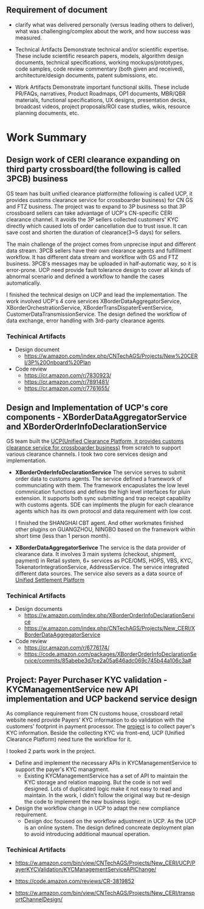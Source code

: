 ## Requirement of document
- clarify what was delivered personally (versus leading others to deliver), what was challenging/complex about the work, and how success was measured.

- Technical Artifacts Demonstrate technical and/or scientific expertise. These include scientific research papers, models, algorithm design documents, technical specifications, working mockups/prototypes, code samples, code review commentary (both given and received), architecture/design documents, patent submissions, etc.
- Work Artifacts Demonstrate important functional skills. These include PR/FAQs, narratives, Product Roadmaps, OP1 documents, MBR/QBR materials, functional specifications, UX designs, presentation decks, broadcast videos, project proposals/ROI case studies, wikis, resource planning documents, etc.

# Work Summary

## Design work of CERI clearance expanding on third party crossboard(the following is called 3PCB) business

GS team has built unified clearance platform(the following is called UCP, it provides customs clearance service for crossboarder business) for CN GS and FTZ business. The project was to expand to 3P business so that 3P crossboard sellers can take advantage of UCP's CN-specific CERI clearance channel. It avoids the 3P sellers collected customers' KYC directly which caused lots of order cancellation due to trust issue. It can save cost and shorten the duration of clearance(3~5 days) for sellers.

The main challenge of the project comes from unprecise input and different data stream. 3PCB sellers have their own clearance agents and fulfillment workflow. It has different data stream and workflow with GS and FTZ business. 3PCB's messages may be uploaded in half-automatic way, so it is error-prone. UCP need provide fault tolerance design to cover all kinds of abnormal scenario and defined a workflow to handle the cases automatically.

I finished the technical design on UCP and lead the implementation. The work involved UCP's 4 core services XBorderDataAggregatorService, XBorderOrchestrationService, XBorderTransDispaterEventService, CustomerDataTransmissionService. The design defined the workflow of data exchange, error handling with 3rd-party clearance agents.

### Techinical Artifacts
- Design document
  -  https://w.amazon.com/index.php/CNTechAGS/Projects/New%20CERI/3P%20Onboard%20Plan
- Code review
  - https://cr.amazon.com/r/7830923/
  - https://cr.amazon.com/r/7891481/
  - https://cr.amazon.com/r/7761655/

## Design and Implementation of UCP's core components - XBorderDataAggregatorService and XBorderOrderInfoDeclarationService
GS team built the [UCP(Unified Clearance Platform, it provides customs clearance service for crossboarder business)](https://w.amazon.com/bin/view/CNTechAGS/Projects/New_CERI/#XBorderDataAggregatorService) from scratch to support various clearance channels. I took two core services design and implementation.

- **XBorderOrderInfoDeclarationService** The service serves to submit order data to customs agents. The service defined a framework of communciating with them. The framework encapuslates the low level commnication functions and defines the high level interfaces for pluin extension. It supports both sync submitting and trap receipt capability with customs agents. SDE can implments the plugin for each clearance agents which has its own protocol and data requirement with low cost.


  I finished the SHANGHAI CBT agent. And other workmates finished other plugins on GUANGZHOU, NINGBO based on the framework within short time (less than 1 person month).

- **XBorderDataAggregatorSerivce** The service is the data provider of clearance data. It involves 3 main systems (checkout, shipment, payment) in Retail system, 6+ services as PCE/OMS, HOPS, VBS, KYC, TokenatorIntegrationService, AddressService. The service integrated different data sources. The service also severs as a data source of [Unified Settlement Platform](https://w.amazon.com/bin/view/CNTech/LastMile/USP/)

### Techinical Artifacts

- Design documents
  - https://w.amazon.com/index.php/XBorderOrderInfoDeclarationService
  - https://w.amazon.com/index.php/CNTechAGS/Projects/New_CERI/XBorderDataAggregatorService
- Code review
  - https://cr.amazon.com/r/6776174/
  - https://code.amazon.com/packages/XBorderOrderInfoDeclarationService/commits/85abebe3d7ce2a05a646adc069c745b44a106c3a# 


## Project: Payer Purchaser KYC validation - KYCManagementService new API implementation and UCP backend service design

As compliance requirement from CN customs house, crossboard retail website need provide Payers' KYC information to do validation with the customers' footprint in payment processor. The [project](https://w.amazon.com/index.php/CNTechAGS/Projects/ppc) is to collect payer's KYC information. Beside the collecting KYC via front-end, UCP (Unified Clearance Platform) need tune the workflow for it.

I tooked 2 parts work in the project. 
- Define and implement the necessary APIs in KYCManagementService to support the payer's KYC managment.
  - Existing KYCManagementService has a set of API to maintain the KYC storage and relation mapping. But the code is not well designed. Lots of duplicated logic make it not easy to read and maintain. In the work, I didn't follow the original way but re-design the code to implement the new business logic. 
- Design the workflow change in UCP to adapt the new compliance requirement.
  - Design doc focused on the workflow adjustment in UCP. As the UCP is an online system. The design defined concreate deployment plan to avoid introducing additional maunual operation.


### Techinical Artifacts
- https://w.amazon.com/bin/view/CNTechAGS/Projects/New_CERI/UCP/PayerKYCValidation/KYCManagementServiceAPIChange/

- https://code.amazon.com/reviews/CR-3819852
- https://w.amazon.com/bin/view/CNTechAGS/Projects/New_CERI/transportChannelDesign/